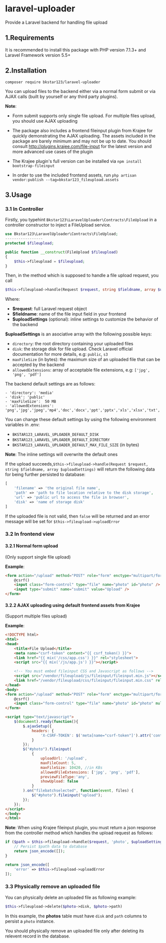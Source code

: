 # laravel-uploader    
Provide a Laravel backend for handling file upload  

## 1.Requirements  

It is recommended to install this package with PHP version 7.1.3+ and Laravel Framework version 5.5+   

## 2.Installation  
    composer require bkstar123/laravel-uploader

You can upload files to the backend either via a normal form submit or via AJAX calls (built by yourself or any third party plugins).  

**Note**: 
- Form submit supports only single file upload. For multiple files upload, you should use AJAX uploading  

- The package also includes a frontend fileinput plugin from Krajee for quickly demonstrating the AJAX uploading. The assets included in the package are barely minimum and may not be up to date. You should consult http://plugins.krajee.com/file-input for the latest version and more advanced use cases of the plugin  

- The Krajee plugin's full version can be installed via ```npm install bootstrap-fileinput```  

- In order to use the included frontend assets, run
```php artisan vendor:publish --tag=bkstar123_fileupload.assets```  

## 3.Usage

### 3.1 In Controller

Firstly, you typehint ```Bkstar123\LaravelUploader\Contracts\FileUpload``` in a controller constructor to inject a FileUpload service.  
```php
use Bkstar123\LaravelUploader\Contracts\FileUpload;
-----------------
protected $fileupload;

public function __construct(FileUpload $fileupload)
{
    $this->fileupload = $fileupload;
}
```

Then, in the method which is supposed to handle a file upload request, you call  
```php
$this->fileupload->handle(Request $request, string $fieldname, array $uploadSettings)
```

Where:  
- **$request**: full Laravel request object  
- **$fieldname**: name of the file input field in your frontend  
- **$uploadSettings** (optional): inline settings to customize the behavior of the backend  

**$uploadSettings** is an asociative array with the following possible keys:   
- ```directory```: the root directory containing your uploaded files  
- ```disk```: the storage disk for file upload. Check Laravel official documentation for more details, e.g: ```public```, ```s3```  
- ```maxFileSize``` (in bytes): the maximum size of an uploaded file that can be accepted by the backend  
- ```allowedExtensions```: array of acceptable file extensions, e.g: ```['jpg', 'png', 'pdf']```  

The backend default settings are as follows:  
```
- 'directory': 'media'
- 'disk': 'public'
- 'maxFileSize':  50 MB
- 'allowedExtensions': 'png','jpg','jpeg','mp4','doc','docx','ppt','pptx','xls','xlsx','txt','pdf'
```

You can change these default settings by using the following environment variables in .env:  
- ```BKSTAR123_LARAVEL_UPLOADER_DEFAULT_DISK```
- ```BKSTAR123_LARAVEL_UPLOADER_DEFAULT_DIRECTORY```
- ```BKSTAR123_LARAVEL_UPLOADER_DEFAULT_MAX_FILE_SIZE``` (in bytes)

**Note**: The inline settings will overwrite the default ones  

If the upload succeeds,```$this->fileupload->handle(Request $request, string $fieldname, array $uploadSettings)``` will return the following data for being further persisted to database:  

```php
[
    'filename' => 'the original file name',
    'path' => 'path to file location relative to the disk storage',
    'url' => 'public url to access the file in browser',
    'disk' => 'name of storage disk'
]
```

If the uploaded file is not valid, then ```false``` will be returned and an error message will be set for ```$this->fileupload->uploadError```  

### 3.2 In frontend view

#### 3.2.1 Normal form upload
(Only support single file upload)  

**Example**:  
```html
<form action="/upload" method="POST" role="form" enctype="multipart/form-data">
	@csrf()
	<input class="form-control" type="file" name="photo" id="photo" />
	<input type="submit" name="submit" value="Upload" />
</form>
```

#### 3.2.2 AJAX uploading using default frontend assets from Krajee

(Support multiple files upload)  

**Example**:  
```html
<!DOCTYPE html>
<html>
<head>
    <title>File Upload</title>
    <meta name="csrf-token" content="{{ csrf_token() }}">
    <link href="{{ mix('/css/app.css') }}" rel="stylesheet">
    <script src="{{ mix('/js/app.js') }}"></script>

    <!-- You must embed fileinput CSS and Javascript as follows -->
    <script src="/vendor/fileupload/js/fileinput/fileinput.min.js"></script>
    <link href="/vendor/fileupload/css/fileinput/fileinput.min.css" rel="stylesheet">
</head>
<body>
<form action="/upload" method="POST" role="form" enctype="multipart/form-data">
	@csrf()
	<input class="form-control" type="file" name="photo" id="photo" multiple />
</form>

<script type="text/javascript">
    $(document).ready(function(){
        $.ajaxSetup({
            headers: {
                'X-CSRF-TOKEN': $('meta[name="csrf-token"]').attr('content')
            }
        });
        $("#photo").fileinput(
            {
                uploadUrl: '/upload',
                maxFileCount: 5,
                maxFileSize: 10420, //in KBs
                allowedFileExtensions: ['jpg', 'png', 'pdf'],
                previewFileType:'any',
                showUpload: false
            }
        ).on("filebatchselected", function(event, files) {
            $("#photo").fileinput("upload");  
        });
    });
</script>
</body>
</html>
```

**Note**: When using Krajee fileinput plugin, you must return a json response from the controller method which handles the upload request as follows:  

```php
if ($path = $this->fileupload->handle($request, 'photo', $uploadSettings)) {
    // Persist $path data to database
    return json_encode([]);
}

return json_encode([
    'error' => $this->fileupload->uploadError
]);
```

### 3.3 Physically remove an uploaded file

You can physically delete an uploaded file as following example:    
```php
$this->fileupload->delete($photo->disk, $photo->path)
```

In this example, the **photos** table must have ```disk``` and ```path``` columns to persist a ```photo``` instance.  

You should physically remove an uploaded file only after deleting its relevent record in the database.    